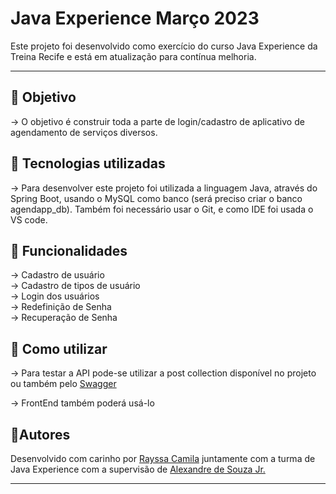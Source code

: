 # Java Experience Março 2023
<p>Este projeto foi desenvolvido como exercício do curso Java Experience da Treina Recife e está em atualização para contínua melhoria.</p>
<hr>

## 📌 Objetivo
-> O objetivo é construir toda a parte de login/cadastro de aplicativo de agendamento de serviços diversos.

## 📌 Tecnologias utilizadas
-> Para desenvolver este projeto foi utilizada a linguagem Java, através do Spring Boot, usando o MySQL como banco (será preciso criar o banco agendapp_db). Também foi necessário usar o Git, e como IDE foi usada o VS code.

## 📌 Funcionalidades

-> Cadastro de usuário<br>
-> Cadastro de tipos de usuário<br>
-> Login dos usuários<br>
-> Redefinição de Senha<br>
-> Recuperação de Senha<br>


## 📌 Como utilizar
-> Para testar a API pode-se utilizar a post collection disponível no projeto ou também pelo [Swagger](http://localhost:8080/swagger-ui/index.html) 

-> FrontEnd também poderá usá-lo

## 📌Autores
 Desenvolvido com carinho por [Rayssa Camila](https://gist.github.com/rayssasilv4) juntamente com a turma de Java Experience com a supervisão de [Alexandre de Souza Jr.](https://gist.github.com/alexandresjunior)

---



